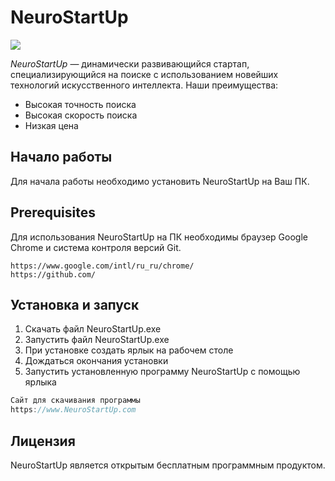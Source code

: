 # NeuroStartUp

![](https://camo.githubusercontent.com/c6727c717cad1e4820481abb87524f90782445c5/68747470733a2f2f692e696d6775722e636f6d2f495a4f525769492e706e67)

*NeuroStartUp* — динамически развивающийся стартап, специализирующийся на поиске с использованием новейших технологий искусственного интеллекта.
Наши преимущества:
* Высокая точность поиска
* Высокая скорость поиска
* Низкая цена
## Начало работы
Для начала работы необходимо установить NeuroStartUp на Ваш ПК.
## Prerequisites
Для использования NeuroStartUp на ПК необходимы браузер Google Chrome и система контроля версий Git.
```
https://www.google.com/intl/ru_ru/chrome/
https://github.com/
```
## Установка и запуск
1. Скачать файл NeuroStartUp.exe
2. Запустить файл NeuroStartUp.exe
3. При установке создать ярлык на рабочем столе
4. Дождаться окончания установки
5. Запустить установленную программу NeuroStartUp с помощью ярлыка
```javascript
Сайт для скачивания программы
https://www.NeuroStartUp.com
```
## Лицензия
NeuroStartUp является открытым бесплатным программным продуктом.
